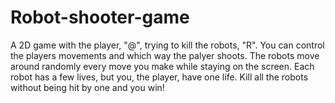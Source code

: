 # Robot-shooter-game
A 2D game with the player, "@", trying to kill the robots, "R".
You can control the players movements and which way the palyer shoots. The robots move around randomly every move you make while staying on the screen. Each robot has a few lives, but you, the player, have one life. Kill all the robots without being hit by one and you win!
